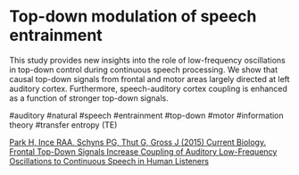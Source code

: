 # Top-down modulation of speech entrainment

This study provides new insights into the role of low-frequency oscillations in top-down control during continuous speech processing.  We show that causal top-down signals from frontal and motor areas largely directed at left auditory cortex. Furthermore, speech-auditory cortex coupling is enhanced as a function of stronger top-down signals.

#auditory #natural #speech #entrainment #top-down #motor #information theory #transfer entropy (TE)

[Park H, Ince RAA, Schyns PG, Thut G, Gross J (2015) Current Biology. Frontal Top-Down Signals Increase Coupling of Auditory Low-Frequency Oscillations to Continuous Speech in Human Listeners](https://doi.org/10.1016/j.cub.2015.04.049)
